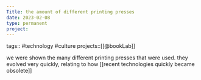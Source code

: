 ```yaml
---
Title: the amount of different printing presses
date: 2023-02-08
type: permanent
project:
---
```


tags::  #technology #culture 
projects::[[@bookLab]]

we were shown the many different printing presses that were used. they evolved very quickly, relating to how [[recent technologies quickly became obsolete]]
